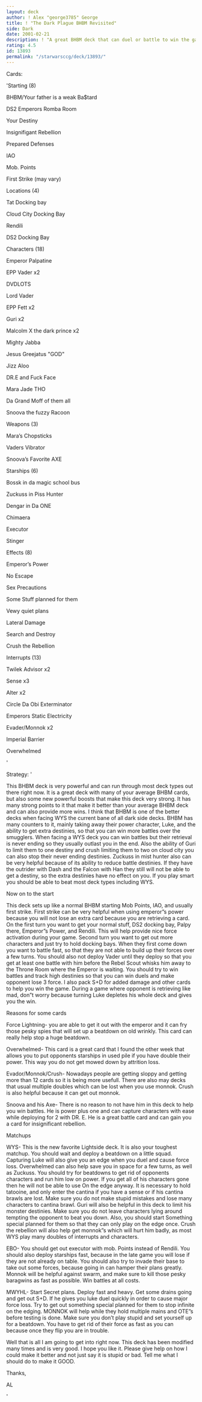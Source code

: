 ```yaml
---
layout: deck
author: ! Alex "george3785" George
title: ! "The Dark Plague BHBM Revisited"
side: Dark
date: 2001-02-21
description: ! "A great BHBM deck that can duel or battle to win the game."
rating: 4.5
id: 13893
permalink: "/starwarsccg/deck/13893/"
---
```

Cards: 

'Starting (8)

BHBM/Your father is a weak Ba$tard

DS2 Emperors Romba Room

Your Destiny

Insignifigant Rebellion

Prepared Defenses

IAO

Mob. Points

First Strike (may vary)


Locations (4)

Tat Docking bay

Cloud City Docking Bay

Rendili

DS2 Docking Bay


Characters (18)

Emperor Palpatine

EPP Vader x2

DVDLOTS

Lord Vader

EPP Fett x2

Guri x2

Malcolm X the dark prince x2

Mighty Jabba

Jesus Greejatus "GOD"

Jizz Aloo

DR.E and Fuck Face

Mara Jade THO

Da Grand Moff of them all

Snoova the fuzzy Racoon


Weapons (3)

Mara’s Chopsticks

Vaders Vibrator

Snoova’s Favorite AXE


Starships (6)

Bossk in da magic school bus

Zuckuss in Piss Hunter

Dengar in Da ONE

Chimaera

Executor

Stinger


Effects (8)

Emperor’s Power

No Escape

Sex Precautions

Some Stuff planned for them

Vewy quiet plans

Lateral Damage

Search and Destroy

Crush the Rebellion


Interrupts (13)

Twilek Advisor x2

Sense x3

Alter x2

Circle Da Obi Exterminator

Emperors Static Electricity

Evader/Monnok x2

Imperial Barrier

Overwhelmed

'

Strategy: '

This BHBM deck is very powerful and can run through most deck types out there right now.  It is a great deck with many of your average BHBM cards, but also some new powerful boosts that make this deck very strong. It has many strong points to it that make it better than your average BHBM deck and can also provide more wins. I think that BHBM is one of the better decks when facing WYS the current bane of all dark side decks.  BHBM has many counters to it, mainly taking away their power character, Luke, and the ability to get extra destinies, so that you can win more battles over the smugglers.  When facing a WYS deck you can win battles but their retrieval is never ending so they usually outlast you in the end.  Also the ability of  Guri  to limit them to one destiny and crush limiting them to two on cloud city you can also stop their never ending destinies. Zuckuss in mist hunter also can be very helpful because of its ability to reduce battle destinies. If they have the outrider with Dash and the Falcon with Han they still will not be able to get a destiny, so the extra destinies have no effect on you. If you play smart you should be able to beat most deck types including WYS.


Now on to the start

This deck sets up like a normal BHBM starting Mob Points, IAO, and usually first strike. First strike can be very helpful when using emperor&#8221;s power because you will not lose an extra card because you are retrieving a card. On the first turn you want to get your normal stuff, DS2 docking bay, Palpy there, Emperor&#8221;s Power, and Rendili. This will help provide nice force activation during your game. Second turn you want to get out more characters and just try to hold docking bays. When they first come down you want to battle fast, so that they are not able to build up their forces over a few turns. You should also not deploy Vader until they deploy so that you get at least one battle with him before the Rebel Scout whisks him away to the Throne Room where the Emperor is waiting. You should try to win battles and track high destinies so that you can win duels and make opponent lose 3 force. I also pack S+D for added damage and other cards to help you win the game. During a game where opponent is retrieving like mad, don&#8221;t worry because turning Luke depletes his whole deck and gives you the win.


Reasons for some cards

Force Lightning- you are able to get it out with the emperor and it can fry those pesky spies that will set up a beatdown on old wrinkly. This card can really help stop a huge beatdown.


Overwhelmed- This card is a great card that I found the other week that allows you to put opponents starships in used pile if you have double their power. This way you do not get mowed down by attrition loss.


Evador/Monnok/Crush- Nowadays people are getting sloppy and getting more than 12 cards so it is being more usefull. There are also may decks that usual multiple doubles which can be lost when you use monnok. Crush is also helpful because it can get out monnok.


Snoova and his Axe- There is no reason to not have him in this deck to help you win battles. He is power plus one and can capture characters with ease while deploying for 2 with DR. E. He is a great battle card and can gain you a card for insignificant rebellion.


Matchups

WYS- This is the new favorite Lightside deck. It is also your toughest matchup. You should wait and deploy a beatdown on a little squad. Capturing Luke will also give you an edge when you duel and cause force loss. Overwhelmed can also help save you in space for a few turns, as well as Zuckuss. You should try for beatdowns to get rid of opponents characters and run him low on power. If you get all of his characters gone then he will not be able to use On the edge anyway. It is necessary to hold tatooine, and only enter the cantina if you have a sense or if his cantina brawls are lost. Make sure you do not make stupid mistakes and lose many characters to cantina brawl. Guri will also be helpful in this deck to limit his monster destinies. Make sure you do not leave characters lying around tempting the opponent to beat you down. Also, you should start Something special planned for them so that they can only play on the edge once. Crush the rebellion will also help get monnok&#8221;s which will hurt him badly, as most WYS play many doubles of interrupts and characters.


EBO- You should get out executor with mob. Points instead of Rendili. You should also deploy starships fast, because in the late game you will lose if they are not already on table. You should also try to invade their base to take out some forces, because going in can hamper their plans greatly. Monnok will be helpful against swarm, and make sure to kill those pesky baragwins as fast as possible. Win battles at all costs.


MWYHL- Start Secret plans. Deploy fast and heavy. Get some drains going and get out S+D. If he gives you luke duel quickly in order to cause major force loss. Try to get out something special planned for them to stop infinite on the edging. MONNOK will help while they hold multiple mains and OTE&#8221;s before testing is done. Make sure you don&#8217;t play stupid and set yourself up for a beatdown. You have to get rid of their force as fast as you can because once they flip you are in trouble. 


Well that is all I am going to get into right now. This deck has been modified many times and is very good. I hope you like it. Please give help on how I could make it better and not just say it is stupid or bad. Tell me what I should do to make it GOOD.


Thanks,

AL

'
